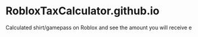 # RobloxTaxCalculator.github.io
Calculated shirt/gamepass on Roblox and see the amount you will receive 
e
